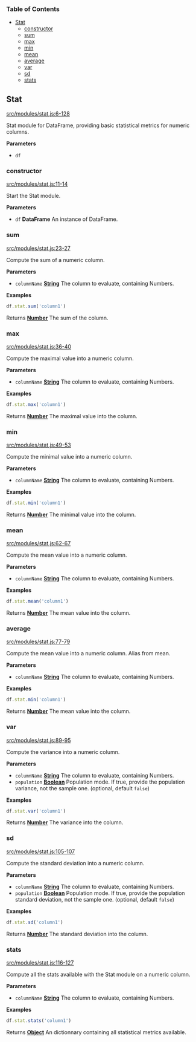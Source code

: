 <!-- Generated by documentation.js. Update this documentation by updating the source code. -->

### Table of Contents

-   [Stat](#stat)
    -   [constructor](#constructor)
    -   [sum](#sum)
    -   [max](#max)
    -   [min](#min)
    -   [mean](#mean)
    -   [average](#average)
    -   [var](#var)
    -   [sd](#sd)
    -   [stats](#stats)

## Stat

[src/modules/stat.js:6-128](https://github.com/martinv13/dataframe-js/blob/0616e01851973a52f4566af882d4dceda77f3eec/src/modules/stat.js#L6-L128 "Source code on GitHub")

Stat module for DataFrame, providing basic statistical metrics for numeric columns.

**Parameters**

-   `df`  

### constructor

[src/modules/stat.js:11-14](https://github.com/martinv13/dataframe-js/blob/0616e01851973a52f4566af882d4dceda77f3eec/src/modules/stat.js#L11-L14 "Source code on GitHub")

Start the Stat module.

**Parameters**

-   `df` **DataFrame** An instance of DataFrame.

### sum

[src/modules/stat.js:23-27](https://github.com/martinv13/dataframe-js/blob/0616e01851973a52f4566af882d4dceda77f3eec/src/modules/stat.js#L23-L27 "Source code on GitHub")

Compute the sum of a numeric column.

**Parameters**

-   `columnName` **[String](https://developer.mozilla.org/docs/Web/JavaScript/Reference/Global_Objects/String)** The column to evaluate, containing Numbers.

**Examples**

```javascript
df.stat.sum('column1')
```

Returns **[Number](https://developer.mozilla.org/docs/Web/JavaScript/Reference/Global_Objects/Number)** The sum of the column.

### max

[src/modules/stat.js:36-40](https://github.com/martinv13/dataframe-js/blob/0616e01851973a52f4566af882d4dceda77f3eec/src/modules/stat.js#L36-L40 "Source code on GitHub")

Compute the maximal value into a numeric column.

**Parameters**

-   `columnName` **[String](https://developer.mozilla.org/docs/Web/JavaScript/Reference/Global_Objects/String)** The column to evaluate, containing Numbers.

**Examples**

```javascript
df.stat.max('column1')
```

Returns **[Number](https://developer.mozilla.org/docs/Web/JavaScript/Reference/Global_Objects/Number)** The maximal value into the column.

### min

[src/modules/stat.js:49-53](https://github.com/martinv13/dataframe-js/blob/0616e01851973a52f4566af882d4dceda77f3eec/src/modules/stat.js#L49-L53 "Source code on GitHub")

Compute the minimal value into a numeric column.

**Parameters**

-   `columnName` **[String](https://developer.mozilla.org/docs/Web/JavaScript/Reference/Global_Objects/String)** The column to evaluate, containing Numbers.

**Examples**

```javascript
df.stat.min('column1')
```

Returns **[Number](https://developer.mozilla.org/docs/Web/JavaScript/Reference/Global_Objects/Number)** The minimal value into the column.

### mean

[src/modules/stat.js:62-67](https://github.com/martinv13/dataframe-js/blob/0616e01851973a52f4566af882d4dceda77f3eec/src/modules/stat.js#L62-L67 "Source code on GitHub")

Compute the mean value into a numeric column.

**Parameters**

-   `columnName` **[String](https://developer.mozilla.org/docs/Web/JavaScript/Reference/Global_Objects/String)** The column to evaluate, containing Numbers.

**Examples**

```javascript
df.stat.mean('column1')
```

Returns **[Number](https://developer.mozilla.org/docs/Web/JavaScript/Reference/Global_Objects/Number)** The mean value into the column.

### average

[src/modules/stat.js:77-79](https://github.com/martinv13/dataframe-js/blob/0616e01851973a52f4566af882d4dceda77f3eec/src/modules/stat.js#L77-L79 "Source code on GitHub")

Compute the mean value into a numeric column.
Alias from mean.

**Parameters**

-   `columnName` **[String](https://developer.mozilla.org/docs/Web/JavaScript/Reference/Global_Objects/String)** The column to evaluate, containing Numbers.

**Examples**

```javascript
df.stat.min('column1')
```

Returns **[Number](https://developer.mozilla.org/docs/Web/JavaScript/Reference/Global_Objects/Number)** The mean value into the column.

### var

[src/modules/stat.js:89-95](https://github.com/martinv13/dataframe-js/blob/0616e01851973a52f4566af882d4dceda77f3eec/src/modules/stat.js#L89-L95 "Source code on GitHub")

Compute the variance into a numeric column.

**Parameters**

-   `columnName` **[String](https://developer.mozilla.org/docs/Web/JavaScript/Reference/Global_Objects/String)** The column to evaluate, containing Numbers.
-   `population` **[Boolean](https://developer.mozilla.org/docs/Web/JavaScript/Reference/Global_Objects/Boolean)** Population mode. If true, provide the population variance, not the sample one. (optional, default `false`)

**Examples**

```javascript
df.stat.var('column1')
```

Returns **[Number](https://developer.mozilla.org/docs/Web/JavaScript/Reference/Global_Objects/Number)** The variance into the column.

### sd

[src/modules/stat.js:105-107](https://github.com/martinv13/dataframe-js/blob/0616e01851973a52f4566af882d4dceda77f3eec/src/modules/stat.js#L105-L107 "Source code on GitHub")

Compute the standard deviation into a numeric column.

**Parameters**

-   `columnName` **[String](https://developer.mozilla.org/docs/Web/JavaScript/Reference/Global_Objects/String)** The column to evaluate, containing Numbers.
-   `population` **[Boolean](https://developer.mozilla.org/docs/Web/JavaScript/Reference/Global_Objects/Boolean)** Population mode. If true, provide the population standard deviation, not the sample one. (optional, default `false`)

**Examples**

```javascript
df.stat.sd('column1')
```

Returns **[Number](https://developer.mozilla.org/docs/Web/JavaScript/Reference/Global_Objects/Number)** The standard deviation into the column.

### stats

[src/modules/stat.js:116-127](https://github.com/martinv13/dataframe-js/blob/0616e01851973a52f4566af882d4dceda77f3eec/src/modules/stat.js#L116-L127 "Source code on GitHub")

Compute all the stats available with the Stat module on a numeric column.

**Parameters**

-   `columnName` **[String](https://developer.mozilla.org/docs/Web/JavaScript/Reference/Global_Objects/String)** The column to evaluate, containing Numbers.

**Examples**

```javascript
df.stat.stats('column1')
```

Returns **[Object](https://developer.mozilla.org/docs/Web/JavaScript/Reference/Global_Objects/Object)** An dictionnary containing all statistical metrics available.
